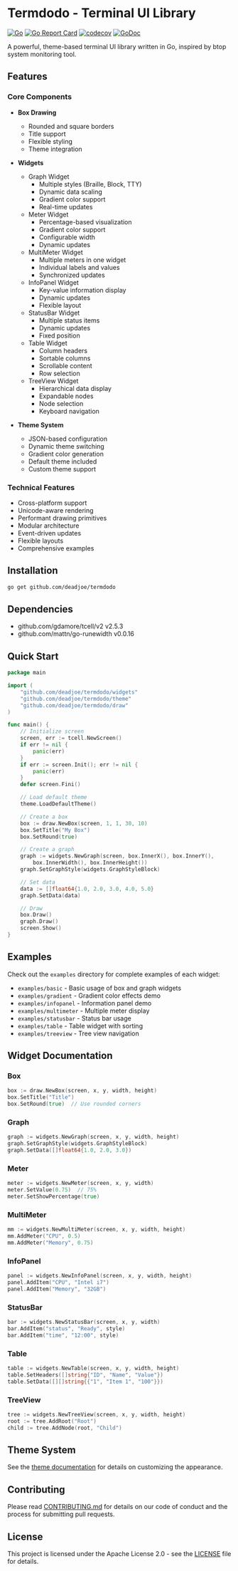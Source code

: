 # Termdodo - Terminal UI Library

[![Go](https://github.com/deadjoe/termdodo/actions/workflows/go.yml/badge.svg)](https://github.com/deadjoe/termdodo/actions/workflows/go.yml)
[![Go Report Card](https://goreportcard.com/badge/github.com/deadjoe/termdodo)](https://goreportcard.com/report/github.com/deadjoe/termdodo)
[![codecov](https://codecov.io/gh/deadjoe/termdodo/branch/main/graph/badge.svg)](https://codecov.io/gh/deadjoe/termdodo)
[![GoDoc](https://godoc.org/github.com/deadjoe/termdodo?status.svg)](https://godoc.org/github.com/deadjoe/termdodo)

A powerful, theme-based terminal UI library written in Go, inspired by btop system monitoring tool.

## Features

### Core Components

- **Box Drawing**
  - Rounded and square borders
  - Title support
  - Flexible styling
  - Theme integration

- **Widgets**
  - Graph Widget
    * Multiple styles (Braille, Block, TTY)
    * Dynamic data scaling
    * Gradient color support
    * Real-time updates
  - Meter Widget
    * Percentage-based visualization
    * Gradient color support
    * Configurable width
    * Dynamic updates
  - MultiMeter Widget
    * Multiple meters in one widget
    * Individual labels and values
    * Synchronized updates
  - InfoPanel Widget
    * Key-value information display
    * Dynamic updates
    * Flexible layout
  - StatusBar Widget
    * Multiple status items
    * Dynamic updates
    * Fixed position
  - Table Widget
    * Column headers
    * Sortable columns
    * Scrollable content
    * Row selection
  - TreeView Widget
    * Hierarchical data display
    * Expandable nodes
    * Node selection
    * Keyboard navigation

- **Theme System**
  - JSON-based configuration
  - Dynamic theme switching
  - Gradient color generation
  - Default theme included
  - Custom theme support

### Technical Features

- Cross-platform support
- Unicode-aware rendering
- Performant drawing primitives
- Modular architecture
- Event-driven updates
- Flexible layouts
- Comprehensive examples

## Installation

```bash
go get github.com/deadjoe/termdodo
```

## Dependencies

- github.com/gdamore/tcell/v2 v2.5.3
- github.com/mattn/go-runewidth v0.0.16

## Quick Start

```go
package main

import (
    "github.com/deadjoe/termdodo/widgets"
    "github.com/deadjoe/termdodo/theme"
    "github.com/deadjoe/termdodo/draw"
)

func main() {
    // Initialize screen
    screen, err := tcell.NewScreen()
    if err != nil {
        panic(err)
    }
    if err := screen.Init(); err != nil {
        panic(err)
    }
    defer screen.Fini()

    // Load default theme
    theme.LoadDefaultTheme()

    // Create a box
    box := draw.NewBox(screen, 1, 1, 30, 10)
    box.SetTitle("My Box")
    box.SetRound(true)

    // Create a graph
    graph := widgets.NewGraph(screen, box.InnerX(), box.InnerY(), 
        box.InnerWidth(), box.InnerHeight())
    graph.SetGraphStyle(widgets.GraphStyleBlock)

    // Set data
    data := []float64{1.0, 2.0, 3.0, 4.0, 5.0}
    graph.SetData(data)

    // Draw
    box.Draw()
    graph.Draw()
    screen.Show()
}
```

## Examples

Check out the `examples` directory for complete examples of each widget:

- `examples/basic` - Basic usage of box and graph widgets
- `examples/gradient` - Gradient color effects demo
- `examples/infopanel` - Information panel demo
- `examples/multimeter` - Multiple meter display
- `examples/statusbar` - Status bar usage
- `examples/table` - Table widget with sorting
- `examples/treeview` - Tree view navigation

## Widget Documentation

### Box
```go
box := draw.NewBox(screen, x, y, width, height)
box.SetTitle("Title")
box.SetRound(true)  // Use rounded corners
```

### Graph
```go
graph := widgets.NewGraph(screen, x, y, width, height)
graph.SetGraphStyle(widgets.GraphStyleBlock)
graph.SetData([]float64{1.0, 2.0, 3.0})
```

### Meter
```go
meter := widgets.NewMeter(screen, x, y, width)
meter.SetValue(0.75)  // 75%
meter.SetShowPercentage(true)
```

### MultiMeter
```go
mm := widgets.NewMultiMeter(screen, x, y, width, height)
mm.AddMeter("CPU", 0.5)
mm.AddMeter("Memory", 0.75)
```

### InfoPanel
```go
panel := widgets.NewInfoPanel(screen, x, y, width, height)
panel.AddItem("CPU", "Intel i7")
panel.AddItem("Memory", "32GB")
```

### StatusBar
```go
bar := widgets.NewStatusBar(screen, x, y, width)
bar.AddItem("status", "Ready", style)
bar.AddItem("time", "12:00", style)
```

### Table
```go
table := widgets.NewTable(screen, x, y, width, height)
table.SetHeaders([]string{"ID", "Name", "Value"})
table.SetData([][]string{{"1", "Item 1", "100"}})
```

### TreeView
```go
tree := widgets.NewTreeView(screen, x, y, width, height)
root := tree.AddRoot("Root")
child := tree.AddNode(root, "Child")
```

## Theme System

See the [theme documentation](theme/README.md) for details on customizing the appearance.

## Contributing

Please read [CONTRIBUTING.md](CONTRIBUTING.md) for details on our code of conduct and the process for submitting pull requests.

## License

This project is licensed under the Apache License 2.0 - see the [LICENSE](LICENSE) file for details.
